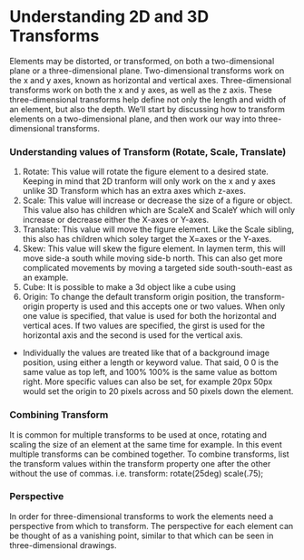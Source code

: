# Understanding 2D and 3D Transforms 

Elements may be distorted, or transformed, on both a two-dimensional plane or a three-dimensional plane. Two-dimensional transforms work on the x and y axes, known as horizontal and vertical axes. Three-dimensional transforms work on both the x and y axes, as well as the z axis. These three-dimensional transforms help define not only the length and width of an element, but also the depth. We’ll start by discussing how to transform elements on a two-dimensional plane, and then work our way into three-dimensional transforms.

### Understanding values of Transform (Rotate, Scale, Translate)

1. Rotate: This value will rotate the figure element to a desired state. Keeping in mind that 2D tranform will only work on the x and y axes unlike 3D Transform which has an extra axes which z-axes.
2. Scale: This value will increase or decrease the size of a figure or object. This value also has children which are ScaleX and ScaleY which will only increase or decrease either the X-axes or Y-axes.
3. Translate: This value will move the figure element. Like the Scale sibling, this also has children which soley target the X=axes or the Y-axes.
4. Skew: This value will skew the figure element. In laymen term, this will move side-a south while moving side-b north. This can also get more complicated movements by moving a targeted side south-south-east as an example.
5. Cube: It is possible to make a 3d object like a cube using 
6. Origin: To change the default transform origin position, the transform-origin property is used and this accepts one or two values. When only one value is specified, that value is used for both the horizontal and vertical aces. If two values are specified, the girst is used for the horizontal axis and the second is used for the vertical axis.

 - Individually the values are treated like that of a background image position, using either a length or keyword value. That said, 0 0 is the same value as top left, and 100% 100% is the same value as bottom right. More specific values can also be set, for example 20px 50px would set the origin to 20 pixels across and 50 pixels down the element.

### Combining Transform

It is common for multiple transforms to be used at once, rotating and scaling the size of an element at the same time for example. In this event multiple transforms can be combined together. To combine transforms, list the transform values within the transform property one after the other without the use of commas. i.e. transform: rotate\(25deg\) scale(.75);

### Perspective

In order for three-dimensional transforms to work the elements need a perspective from which to transform. The perspective for each element can be thought of as a vanishing point, similar to that which can be seen in three-dimensional drawings.